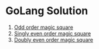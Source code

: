 # GoLang Solution

1. [Odd order magic square](./odd-order.go)
1. [Singly even order magic square](./singly-even-order.go)
1. [Doubly even order magic square](./doubly-even-order.go)
